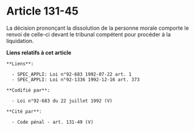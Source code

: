 # Article 131-45

La décision prononçant la dissolution de la personne morale comporte le renvoi de celle-ci devant le tribunal compétent pour
procéder à la liquidation.

**Liens relatifs à cet article**

	**Liens**:

	  - SPEC_APPLI: Loi n°92-683 1992-07-22 art. 1
	  - SPEC_APPLI: Loi n°92-1336 1992-12-16 art. 373

	**Codifié par**:

	  - Loi n°92-683 du 22 juillet 1992 (V)

	**Cité par**:

	  - Code pénal - art. 131-49 (V)
